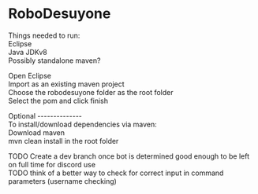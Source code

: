 # RoboDesuyone  

Things needed to run:  
Eclipse  
Java JDKv8  
Possibly standalone maven?  

Open Eclipse  
Import as an existing maven project  
Choose the robodesuyone folder as the root folder  
Select the pom and click finish  

Optional --------------  
To install/download dependencies via maven:  
Download maven  
mvn clean install in the root folder  

TODO Create a dev branch once bot is determined good enough to be left on full time for discord use  
TODO think of a better way to check for correct input in command parameters (username checking)